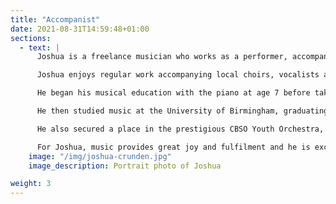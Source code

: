 ```yaml
---
title: "Accompanist"
date: 2021-08-31T14:59:48+01:00
sections:
  - text: |
      Joshua is a freelance musician who works as a performer, accompanist, conductor and teacher. He was invited to take the appointment of accompanist for Philomusica in 2016 and is also currently organist at All Saints Anglican Church in Bisley.

      Joshua enjoys regular work accompanying local choirs, vocalists and instrumentalists including the soprano Phillippa Lay, with whom he has given a number of recitals. Along with fellow Philomusica members, James Quinn and John Kerr, he recently founded a group called Pianissami.With their debut performance in Autumn 2019, the group give recitals that explore the classical piano repertoire. Joshua also plays violin in the Capriol Chamber Orchestra.

      He began his musical education with the piano at age 7 before taking up the violin two years later. After moving to Gloucestershire in the summer of 2000 Joshua continued learning the piano with Jenny Lindop and the violin with Cathy Hill. He later began learning the electric guitar followed by the organ. During his school years he enjoyed a wide range of music making, including performing in the Gloucestershire Youth Orchestra, playing in a rock band with classmates, being musical director of school pantomimes and organising and performing in recitals with pianist Alex Howgego.

      He then studied music at the University of Birmingham, graduating with a BMus in 2012 and an MA in 2014.While at the university he studied piano with Joseph Middleton and the violin with Nic Fallowfield. As a student, Joshua performed regularly with the university orchestras and choirs. He also performed in the orchestra pit for student operatic productions and with the Gilbert and Sullivan society.

      He also secured a place in the prestigious CBSO Youth Orchestra, performing at the Birmingham Symphony Hall under the baton of world famous conductors such as John Wilson. During his postgraduate studies, Joshua took up a position in the Birmingham Oratory choir and worked as organist and choirmaster at Our Lady of Mount Carmel Catholic Church in Redditch, being responsible for 25 singers in the parish choir and working with the local schools. He returned to home to the Stroud area in 2015 where he has been establishing himself as a freelance musician and continuing his piano studies with Jenny Lindop.

      For Joshua, music provides great joy and fulfilment and he is excited about the opportunities that lie ahead.
    image: "/img/joshua-crunden.jpg"
    image_description: Portrait photo of Joshua

weight: 3
---
```

